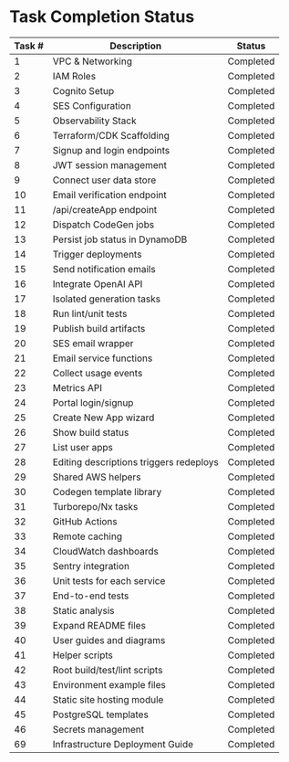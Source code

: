 # Task Completion Status

| Task # | Description | Status |
|-------|-------------|--------|
|1|VPC & Networking|Completed|
|2|IAM Roles|Completed|
|3|Cognito Setup|Completed|
|4|SES Configuration|Completed|
|5|Observability Stack|Completed|
|6|Terraform/CDK Scaffolding|Completed|
|7|Signup and login endpoints|Completed|
|8|JWT session management|Completed|
|9|Connect user data store|Completed|
|10|Email verification endpoint|Completed|
|11|/api/createApp endpoint|Completed|
|12|Dispatch CodeGen jobs|Completed|
|13|Persist job status in DynamoDB|Completed|
|14|Trigger deployments|Completed|
|15|Send notification emails|Completed|
|16|Integrate OpenAI API|Completed|
|17|Isolated generation tasks|Completed|
|18|Run lint/unit tests|Completed|
|19|Publish build artifacts|Completed|
|20|SES email wrapper|Completed|
|21|Email service functions|Completed|
|22|Collect usage events|Completed|
|23|Metrics API|Completed|
|24|Portal login/signup|Completed|
|25|Create New App wizard|Completed|
|26|Show build status|Completed|
|27|List user apps|Completed|
|28|Editing descriptions triggers redeploys|Completed|
|29|Shared AWS helpers|Completed|
|30|Codegen template library|Completed|
|31|Turborepo/Nx tasks|Completed|
|32|GitHub Actions|Completed|
|33|Remote caching|Completed|
|34|CloudWatch dashboards|Completed|
|35|Sentry integration|Completed|
|36|Unit tests for each service|Completed|
|37|End-to-end tests|Completed|
|38|Static analysis|Completed|
|39|Expand README files|Completed|
|40|User guides and diagrams|Completed|
|41|Helper scripts|Completed|
|42|Root build/test/lint scripts|Completed|
|43|Environment example files|Completed|
|44|Static site hosting module|Completed|
|45|PostgreSQL templates|Completed|
|46|Secrets management|Completed|
|69|Infrastructure Deployment Guide|Completed|

